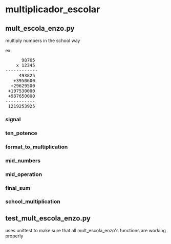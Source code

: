 # multiplicador_escolar

## mult_escola_enzo.py
multiply numbers in the school way

ex:  

<pre>
      98765
    x 12345
------------
     493825
   +3950600
  +29629500
 +197530000
 +987650000
-----------
 1219253925
</pre>

### signal

### ten_potence

### format_to_multiplication

### mid_numbers

### mid_operation

### final_sum

### school_multiplication


## test_mult_escola_enzo.py
uses unittest to make sure that all mult_escola_enzo's functions are working properly
